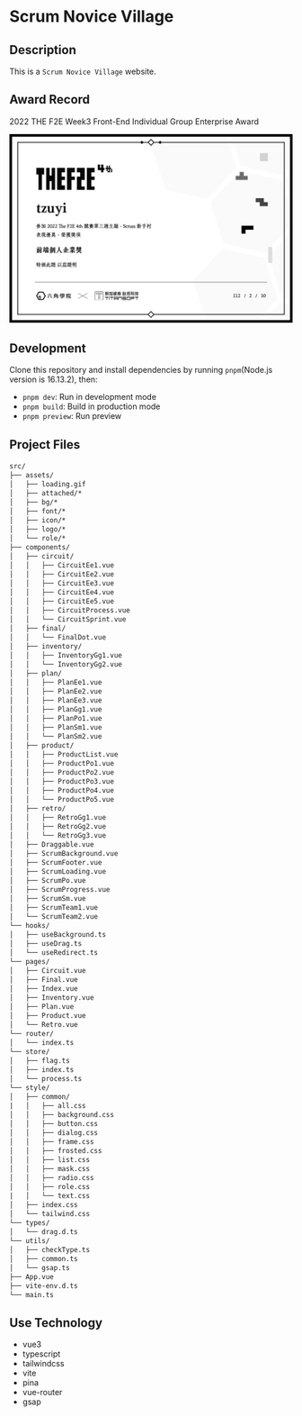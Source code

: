 # Scrum Novice Village

## Description

This is a `Scrum Novice Village` website.

## Award Record

2022 THE F2E Week3 Front-End Individual Group Enterprise Award

![image](./public/2022TheF2E-W3-tzuyi.png)

## Development

Clone this repository and install dependencies by running `pnpm`(Node.js version is 16.13.2), then:

- `pnpm dev`: Run in development mode
- `pnpm build`: Build in production mode
- `pnpm preview`: Run preview

## Project Files

```text
src/
├── assets/
│   ├── loading.gif
│   ├── attached/*
│   ├── bg/*
│   ├── font/*
│   ├── icon/*
│   ├── logo/*
│   └── role/*
├── components/
│   ├── circuit/
│   │   ├── CircuitEe1.vue
│   │   ├── CircuitEe2.vue
│   │   ├── CircuitEe3.vue
│   │   ├── CircuitEe4.vue
│   │   ├── CircuitEe5.vue
│   │   ├── CircuitProcess.vue
│   │   └── CircuitSprint.vue
│   ├── final/
│   │   └── FinalDot.vue
│   ├── inventory/
│   │   ├── InventoryGg1.vue
│   │   └── InventoryGg2.vue
│   ├── plan/
│   │   ├── PlanEe1.vue
│   │   ├── PlanEe2.vue
│   │   ├── PlanEe3.vue
│   │   ├── PlanGg1.vue
│   │   ├── PlanPo1.vue
│   │   ├── PlanSm1.vue
│   │   └── PlanSm2.vue
│   ├── product/
│   │   ├── ProductList.vue
│   │   ├── ProductPo1.vue
│   │   ├── ProductPo2.vue
│   │   ├── ProductPo3.vue
│   │   ├── ProductPo4.vue
│   │   └── ProductPo5.vue
│   ├── retro/
│   │   ├── RetroGg1.vue
│   │   ├── RetroGg2.vue
│   │   └── RetroGg3.vue
│   ├── Draggable.vue
│   ├── ScrumBackground.vue
│   ├── ScrumFooter.vue
│   ├── ScrumLoading.vue
│   ├── ScrumPo.vue
│   ├── ScrumProgress.vue
│   ├── ScrumSm.vue
│   ├── ScrumTeam1.vue
│   └── ScrumTeam2.vue
└── hooks/
│   ├── useBackground.ts
│   ├── useDrag.ts
│   └── useRedirect.ts
└── pages/
│   ├── Circuit.vue
│   ├── Final.vue
│   ├── Index.vue
│   ├── Inventory.vue
│   ├── Plan.vue
│   ├── Product.vue
│   └── Retro.vue
└── router/
│   └── index.ts
└── store/
│   ├── flag.ts
│   ├── index.ts
│   └── process.ts
└── style/
│   ├── common/
|   │   ├── all.css
│   │   ├── background.css
│   │   ├── button.css
│   │   ├── dialog.css
│   │   ├── frame.css
│   │   ├── frosted.css
│   │   ├── list.css
│   │   ├── mask.css
│   │   ├── radio.css
│   │   ├── role.css
|   │   └── text.css   
│   ├── index.css
│   └── tailwind.css
└── types/
│   └── drag.d.ts
└── utils/
│   ├── checkType.ts
│   ├── common.ts
│   └── gsap.ts
├── App.vue
├── vite-env.d.ts
└── main.ts
```

## Use Technology

- vue3
- typescript
- tailwindcss
- vite
- pina
- vue-router
- gsap
